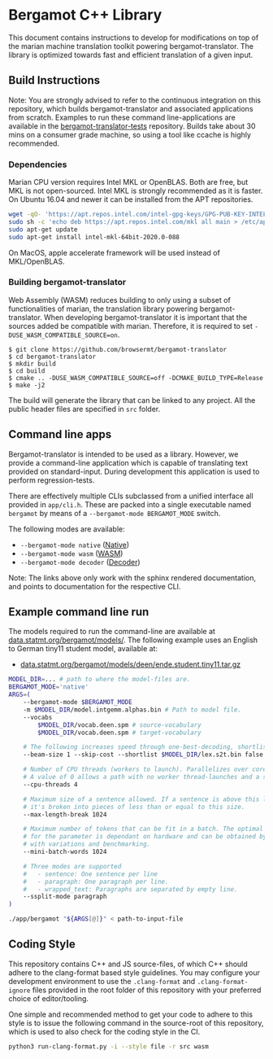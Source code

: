 # Bergamot C++ Library

This document contains instructions to develop for modifications on top of the
marian machine translation toolkit powering bergamot-translator. The library is
optimized towards fast and efficient translation of a given input.

## Build Instructions

Note: You are strongly advised to refer to the continuous integration on this
repository, which builds bergamot-translator and associated applications from
scratch. Examples to run these command line-applications are available in the
[bergamot-translator-tests](https://github.com/browsermt/bergamot-translator-tests)
repository. Builds take about 30 mins on a consumer grade machine, so using a
tool like ccache is highly recommended.

### Dependencies 

Marian CPU version requires Intel MKL or OpenBLAS. Both are free, but MKL is
not open-sourced. Intel MKL is strongly recommended as it is faster. On Ubuntu
16.04 and newer it can be installed from the APT repositories.

```bash
wget -qO- 'https://apt.repos.intel.com/intel-gpg-keys/GPG-PUB-KEY-INTEL-SW-PRODUCTS-2019.PUB' | sudo apt-key add -
sudo sh -c 'echo deb https://apt.repos.intel.com/mkl all main > /etc/apt/sources.list.d/intel-mkl.list'
sudo apt-get update
sudo apt-get install intel-mkl-64bit-2020.0-088
```
On MacOS, apple accelerate framework will be used instead of MKL/OpenBLAS.


### Building bergamot-translator

Web Assembly (WASM) reduces building to only using a subset of functionalities
of marian, the translation library powering bergamot-translator. When
developing bergamot-translator it is important that the sources added be
compatible with marian.  Therefore, it is required to set
`-DUSE_WASM_COMPATIBLE_SOURCE=on`.

```
$ git clone https://github.com/browsermt/bergamot-translator
$ cd bergamot-translator
$ mkdir build
$ cd build
$ cmake .. -DUSE_WASM_COMPATIBLE_SOURCE=off -DCMAKE_BUILD_TYPE=Release
$ make -j2 
```

The build will generate the library that can be linked to any project. All the
public header files are specified in `src` folder.

## Command line apps

Bergamot-translator is intended to be used as a library. However, we provide a
command-line application which is capable of translating text provided on
standard-input. During development this application is used to perform
regression-tests.

There are effectively multiple CLIs subclassed from a unified interface all
provided in `app/cli.h`. These are packed into a single executable named
`bergamot` by means of a `--bergamot-mode BERGAMOT_MODE` switch. 

The following modes are available:

* `--bergamot-mode native` ([Native](./api/classmarian_1_1bergamot_1_1app_1_1Decoder.html#exhale-class-classmarian-1-1bergamot-1-1app-1-1decoder))
* `--bergamot-mode wasm`    ([WASM](./api/classmarian_1_1bergamot_1_1app_1_1WASM.html#exhale-class-classmarian-1-1bergamot-1-1app-1-1wasm))
* `--bergamot-mode decoder` ([Decoder](./api/classmarian_1_1bergamot_1_1app_1_1Decoder.html#exhale-class-classmarian-1-1bergamot-1-1app-1-1decoder))

Note: The links above only work with the sphinx rendered documentation, and points to documentation for the respective CLI.

## Example command line run

The models required to run the command-line are available at
[data.statmt.org/bergamot/models/](http://data.statmt.org/bergamot/models/).
The following example uses an English to German tiny11 student model, available
at:

* [data.statmt.org/bergamot/models/deen/ende.student.tiny11.tar.gz](http://data.statmt.org/bergamot/models/deen/ende.student.tiny11.tar.gz)

```bash
MODEL_DIR=... # path to where the model-files are.
BERGAMOT_MODE='native'
ARGS=(
    --bergamot-mode $BERGAMOT_MODE
    -m $MODEL_DIR/model.intgemm.alphas.bin # Path to model file.
    --vocabs 
        $MODEL_DIR/vocab.deen.spm # source-vocabulary
        $MODEL_DIR/vocab.deen.spm # target-vocabulary

    # The following increases speed through one-best-decoding, shortlist and quantization.
    --beam-size 1 --skip-cost --shortlist $MODEL_DIR/lex.s2t.bin false --int8shiftAlphaAll 

    # Number of CPU threads (workers to launch). Parallelizes over cores and improves speed.
    # A value of 0 allows a path with no worker thread-launches and a single-thread.
    --cpu-threads 4

    # Maximum size of a sentence allowed. If a sentence is above this length,
    # it's broken into pieces of less than or equal to this size.
    --max-length-break 1024  

    # Maximum number of tokens that can be fit in a batch. The optimal value 
    # for the parameter is dependant on hardware and can be obtained by running
    # with variations and benchmarking.
    --mini-batch-words 1024 

    # Three modes are supported
    #   - sentence: One sentence per line
    #   - paragraph: One paragraph per line.
    #   - wrapped_text: Paragraphs are separated by empty line.
    --ssplit-mode paragraph 
)

./app/bergamot "${ARGS[@]}" < path-to-input-file

```


## Coding Style

This repository contains C++ and JS source-files, of which C++ should adhere to
the clang-format based style guidelines. You may configure your development
environment to use the `.clang-format` and `.clang-format-ignore` files
provided in the root folder of this repository with your preferred choice of
editor/tooling.

One simple and recommended method to get your code to adhere to this style is
to issue the following command in the source-root of this repository, which is
used to also check for the coding style in the CI.

```bash
python3 run-clang-format.py -i --style file -r src wasm
```
